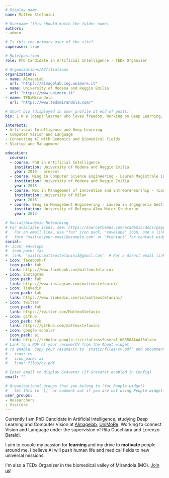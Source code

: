 ```yaml
---
# Display name
name: Matteo Stefanini

# Username (this should match the folder name)
authors:
- admin

# Is this the primary user of the site?
superuser: true

# Role/position
role: PhD Candidate in Artificial Intelligence - TEDx Organizer

# Organizations/Affiliations
organizations:
- name: AImageLab
  url: "https://aimagelab.ing.unimore.it"
- name: University of Modena and Reggio Emilia
  url: "https://www.unimore.it"
- name: TEDxMirandola
  url: "https://www.tedxmirandola.com/"

# Short bio (displayed in user profile at end of posts)
bio: I'm a (deep) learner who loves freedom. Working on Deep Learning, Vision and Language and interested in applying AI to Genomics and Biomedical fields. Driven to inspire people. #My research interests include Deep Learning, Vision and Language and AI applied to Genomics and Biomedical.

interests:
- Artificial Intelligence and Deep Learning
- Computer Vision and Language
- Connecting AI with Genomics and Biomedical fields
- Startup and Management

education:
  courses:
  - course: PhD in Artificial Intelligence
    institution: University of Modena and Reggio Emilia
    year: 2019 - present
  - course: MEng in Computer Science Engineering - Laurea Magistrale in Ingengeria Informatica
    institution: University of Modena and Reggio Emilia
    year: 2018
  - course: MSc in Management of Innovation and Entrepreneurship - (Laurea Magistrale)
    institution: University of Milan
    year: 2016
  - course: BEng in Management Engineering - Laurea in Ingegneria Gestionale
    institution: University of Bologna Alma Mater Studiorum
    year: 2013

# Social/Academic Networking
# For available icons, see: https://sourcethemes.com/academic/docs/page-builder/#icons
#   For an email link, use "fas" icon pack, "envelope" icon, and a link in the
#   form "mailto:your-email@example.com" or "#contact" for contact widget.
social:
#- icon: envelope
#  icon_pack: fas
#  link: 'mailto:matteostefanini1@gmail.com'  # For a direct email link, use "mailto:test@example.org".
- icon: facebook-f
  icon_pack: fab
  link: https://www.facebook.com/matteostefanini
- icon: instagram
  icon_pack: fab
  link: https://www.instagram.com/matteostefanini/
- icon: linkedin
  icon_pack: fab
  link: https://www.linkedin.com/in/matteostefanini/
- icon: twitter
  icon_pack: fab
  link: https://twitter.com/MatteoStefanin
- icon: github
  icon_pack: fab
  link: https://github.com/matteostefanini
- icon: google-scholar
  icon_pack: ai
  link: https://scholar.google.it/citations?user=I-W83R8AAAAJ&hl=en
# Link to a PDF of your resume/CV from the About widget.
# To enable, copy your resume/CV to `static/files/cv.pdf` and uncomment the lines below.
# - icon: cv
#   icon_pack: ai
#   link: files/cv.pdf

# Enter email to display Gravatar (if Gravatar enabled in Config)
email: ""

# Organizational groups that you belong to (for People widget)
#   Set this to `[]` or comment out if you are not using People widget.
user_groups:
- Researchers
- Visitors
---
```


Currently I am PhD Candidate in Artificial Intelligence, studying Deep Learning and Computer Vision at [AImagelab](https://aimagelab.ing.unimore.it), [UniMoRe](www.unimore.it). Working to connect Vision and Language under the supervision of Rita Cucchiara and Lorenzo Baraldi.

I aim to couple my passion for **learning** and my drive to **motivate** people around me. I believe AI will push human life and medical fields to new universal missions.

I'm also a TEDx Organizer in the biomedical valley of Mirandola (MO). [Join us](https://www.tedxmirandola.com/)!
